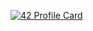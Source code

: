 [![42 Profile Card](https://1337-readme.vercel.app/api/profile?cursus=42cursus&dark=true&login=ssabbaji)](https://github.com/mohouyizme/1337-readme)
